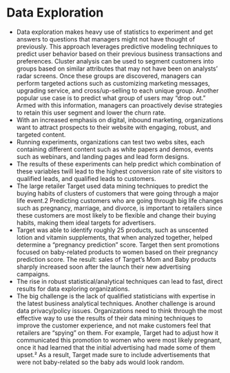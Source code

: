 Data Exploration
=====================
- Data exploration makes heavy use of statistics to experiment and get answers to questions that managers might not have thought of previously. This approach leverages predictive modeling techniques to predict user behavior based on their previous business transactions and preferences. Cluster analysis can be used to segment customers into groups based on similar attributes that may not have been on analysts’ radar screens. Once these groups are discovered, managers can perform targeted actions such as customizing marketing messages, upgrading service, and cross/up-selling to each unique group. Another popular use case is to predict what group of users may “drop out.” Armed with this information, managers can proactively devise strategies to retain this user segment and lower the churn rate.
- With an increased emphasis on digital, inbound marketing, organizations want to attract prospects to their website with engaging, robust, and targeted content. 
- Running experiments, organizations can test two webs sites, each containing different content such as white papers and demos, events such as webinars, and landing pages and lead form designs. 
- The results of these experiments can help predict which combination of these variables twill lead to the highest conversion rate of site visitors to qualified leads, and qualified leads to customers.
- The large retailer Target used data mining techniques to predict the buying habits of clusters of customers that were going through a major life event.2  Predicting customers who are going through big life changes such as pregnancy, marriage, and divorce, is important to retailers since these customers are most likely to be flexible and change their buying habits, making them ideal targets for advertisers. 
- Target was able to identify roughly 25 products, such as unscented lotion and vitamin supplements, that when analyzed together, helped determine a “pregnancy prediction” score. Target then sent promotions focused on baby-related products to women based on their pregnancy prediction score. The result: sales of Target’s Mom and Baby products sharply increased soon after the launch their new advertising campaigns.
- The rise in robust statistical/analytical techniques can lead to fast, direct results for data exploring organizations. 
- The big challenge is the lack of qualified statisticians with expertise in the latest business analytical techniques. Another challenge is around data privacy/policy issues. Organizations need to think through the most effective way to use the results of their data mining techniques to improve the customer experience, and not make customers feel that retailers are “spying” on them. For example, Target had to adjust how it communicated this promotion to women who were most likely pregnant, once it had learned that the initial advertising had made some of them upset.² As a result, Target made sure to include advertisements that were not baby-related so the baby ads would look random.
